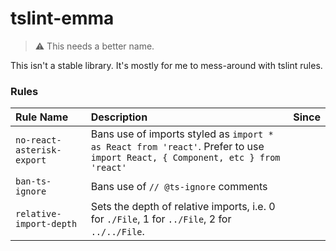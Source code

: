 # tslint-emma

> ⚠️ This needs a better name.

This isn't a stable library. It's mostly for me to mess-around with tslint rules.

### Rules

Rule Name   | Description      | Since
:-----------| :-------------- | --------
`no-react-asterisk-export` | Bans use of imports styled as `import * as React from 'react'`. Prefer to use `import React, { Component, etc } from 'react'` | |
`ban-ts-ignore` | Bans use of `// @ts-ignore` comments | |
`relative-import-depth` | Sets the depth of relative imports, i.e. 0 for `./File`, 1 for `../File`, 2 for `../../File`. | |